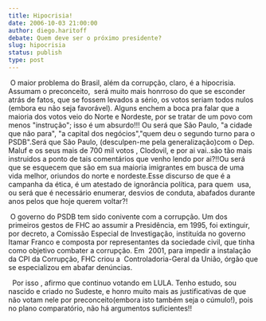 ```yaml
---
title: Hipocrisia!
date: 2006-10-03 21:00:00
author: diego.haritoff
debate: Quem deve ser o próximo presidente?
slug: hipocrisia
status: publish 
type: post
---
```


 O maior problema do Brasil, além da corrupção, claro, é a hipocrisia. Assumam o preconceito,  será muito mais honrroso do que se esconder atrás de fatos, que se fossem levados a sério, os votos seriam todos nulos (embora eu não seja favorável). Alguns enchem a boca pra falar que a maioria dos votos veio do Norte e Nordeste, por se tratar de um povo com menos "instrução"; isso é um absurdo!!! Ou será que São Paulo, "a cidade que não para", "a capital dos negócios","quem deu o segundo turno para o PSDB".Será que São Paulo, (desculpen-me pela generalização)com o Dep. Maluf e os seus mais de 700 mil votos , Clodovil, e por ai vai..são tão mais instruidos a ponto de tais comentários que venho lendo por ai?!!Ou será que se esquecem que são em sua maioria imigrantes em busca de uma vida melhor, oriundos do norte e nordeste.Esse discurso de que é a campanha da ética, é um atestado de ignorância política, para quem  usa, ou será que é necessário enumerar, desvios de conduta, abafados durante anos pelos que hoje querem voltar?!


 O governo do PSDB tem sido conivente com a corrupção. Um dos primeiros gestos de FHC ao assumir a Presidência, em 1995, foi extinguir, por decreto, a Comissão Especial de Investigação, instituída no governo Itamar Franco e composta por representantes da sociedade civil, que tinha como objetivo combater a corrupção. Em  2001, para impedir a instalação da CPI da Corrupção, FHC criou a  Controladoria-Geral da União, órgão que se especializou em abafar denúncias.


  Por isso , afirmo que continuo votando em LULA. Tenho estudo, sou nascido e criado no Sudeste, e honro muito mais as justificativas de que não votam nele por preconceito(embora isto também seja o cúmulo!), pois no plano comparatório, não há argumentos suficientes!!


